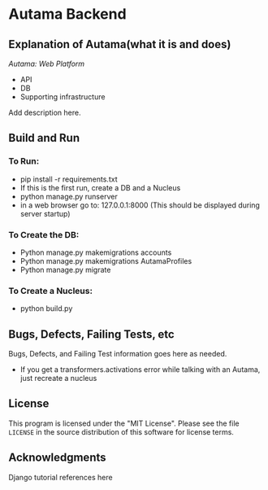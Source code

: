 # Autama Backend

## Explanation of Autama(what it is and does)
_Autama: Web Platform_  

* API
* DB
* Supporting infrastructure

Add description here. 


## Build and Run  

### To Run:
  * pip install -r requirements.txt
  * If this is the first run, create a DB and a Nucleus
  * python manage.py runserver
  * in a web browser go to: 127.0.0.1:8000 (This should be displayed during server startup)

### To Create the DB: 
  * Python manage.py makemigrations accounts
  * Python manage.py makemigrations AutamaProfiles
  * Python manage.py migrate

### To Create a Nucleus: 
  * python build.py


## Bugs, Defects, Failing Tests, etc

Bugs, Defects, and Failing Test information goes here as needed.

  * If you get a transformers.activations error while talking with an Autama, just recreate a nucleus


## License

This program is licensed under the "MIT License".  Please
see the file `LICENSE` in the source distribution of this
software for license terms.  

## Acknowledgments  

Django tutorial references here


